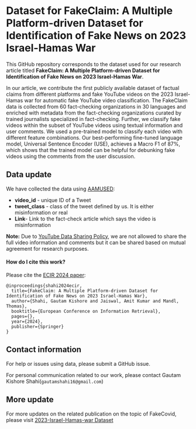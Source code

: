 # Dataset for FakeClaim: A Multiple Platform-driven Dataset for Identification of Fake News on 2023 Israel-Hamas War

This GitHub repository corresponds to the dataset used for our research article titled **FakeClaim: A Multiple Platform-driven Dataset for Identification of Fake News on 2023 Israel-Hamas War**.

In our article, we contribute the first publicly available dataset of factual claims from different platforms and fake YouTube videos on the 2023 Israel-Hamas war for automatic fake YouTube video classification. The FakeClaim data is collected from 60 fact-checking organizations in 30 languages and enriched with metadata from the fact-checking organizations curated by trained journalists specialized in fact-checking. Further, we classify fake videos within the subset of YouTube videos using textual information and user comments. We used a pre-trained model to classify each video with different feature combinations. Our best-performing fine-tuned language model, Universal Sentence Encoder (USE), achieves a Macro F1 of 87\%, which shows that the trained model can be helpful for debunking fake videos using the comments from the user discussion. 

## Data update
We have collected the data using [AAMUSED](https://doi.org/10.1007/978-3-031-10525-8_23):

* **video_id** - unique ID of a Tweet
* **tweet_class** - class of the tweet defined by us. It is either misinformation or real
* **Link**- Link to the fact-check article which says the video is misinformation
  
**Note:** Due to [YouTube Data Sharing Policy](https://www.youtube.com/howyoutubeworks/our-commitments/protecting-user-data/), we are not allowed to share the full video information and comments but it can be shared based on mutual agreement for research purposes.

#### How do I cite this work?

Please cite the [ECIR 2024 paper](https://arxiv.org/abs/2401.16625):

```
@inproceedings{shahi2024ecir,
  title={FakeClaim: A Multiple Platform-driven Dataset for Identification of Fake News on 2023 Israel-Hamas War},
  author={Shahi, Gautam Kishore and Jaiswal, Amit Kumar and Mandl, Thomas},
  booktitle={European Conference on Information Retrieval},
  pages={},
  year={2024},
  publisher={Springer}
}
```


## Contact information

For help or issues using data, please submit a GitHub issue.

For personal communication related to our work, please contact Gautam Kishore Shahi(`gautamshahi16@gmail.com`)

## More update
For more updates on the related publication on the topic of FakeCovid, please visit [2023-Israel-Hamas-war Dataset](https://github.com/Gautamshahi/2023-Israel-Hamas-war/)
